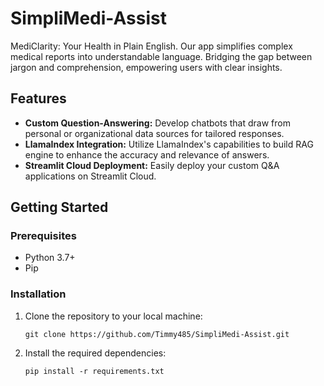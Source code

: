 # SimpliMedi-Assist

MediClarity: Your Health in Plain English. Our app simplifies complex medical reports into understandable language. Bridging the gap between jargon and comprehension, 
empowering users with clear insights.



## Features

- **Custom Question-Answering:** Develop chatbots that draw from personal or organizational data sources for tailored responses.
- **LlamaIndex Integration:** Utilize LlamaIndex's capabilities to build RAG engine to enhance the accuracy and relevance of answers.
- **Streamlit Cloud Deployment:** Easily deploy your custom Q&A applications on Streamlit Cloud.

## Getting Started

### Prerequisites

- Python 3.7+
- Pip

### Installation

1. Clone the repository to your local machine:

   ```shell
   git clone https://github.com/Timmy485/SimpliMedi-Assist.git
2. Install the required dependencies:

   ```shell
   pip install -r requirements.txt
